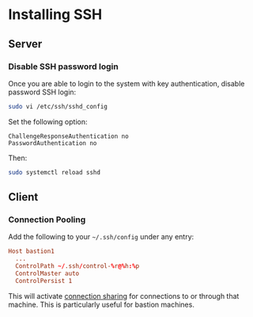 # Installing SSH

## Server

### Disable SSH password login

Once you are able to login to the system with key authentication, disable password SSH login:

```sh
sudo vi /etc/ssh/sshd_config
```

Set the following option:

```config
ChallengeResponseAuthentication no
PasswordAuthentication no
```

Then:

```sh
sudo systemctl reload sshd
```

## Client

### Connection Pooling

Add the following to your `~/.ssh/config` under any entry:

```conf
Host bastion1
  ...
  ControlPath ~/.ssh/control-%r@%h:%p
  ControlMaster auto
  ControlPersist 1
```

This will activate [connection sharing](https://tanguy.ortolo.eu/blog/article42/ssh-connection-sharing) for connections to or through that machine. This is particularly useful for bastion machines.
